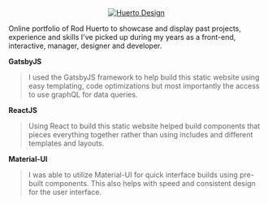 
<div align="center" style="color:rgb(0,0,0)">
  <a href="https://www.huertodesign.com">
    <img alt="Huerto Design" src="https://www.huertodesign.com/static/9f4e74f2e40bd54ef9c29ab998fedafa/62fe3/huertodesign_main_logo.png" />
  </a>
</div>

Online portfolio of Rod Huerto to showcase and display past projects, experience and skills I've picked up during my years as a front-end, interactive, manager, designer and developer.

**GatsbyJS**
> I used the GatsbyJS framework to help build this static website using easy templating, code optimizations but most importantly the access to use graphQL for data queries.

**ReactJS**
> Using React to build this static website helped build components that pieces everything together rather than using includes and different templates and layouts.

**Material-UI**
> I was able to utilize Material-UI for quick interface builds using pre-built components. This also helps with speed and consistent design for the user interface.
